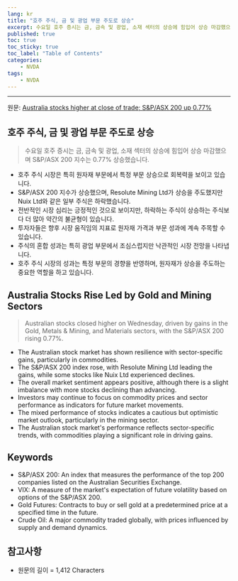 ```yaml
---
lang: kr
title: "호주 주식, 금 및 광업 부문 주도로 상승"
excerpt: 수요일 호주 증시는 금, 금속 및 광업, 소재 섹터의 상승에 힘입어 상승 마감했으며 S&P/ASX 200 지수는 0.77% 상승했습니다.
published: true
toc: true
toc_sticky: true
toc_label: "Table of Contents"
categories:
    - NVDA
tags:
    - NVDA
---
```


---

  원문: [Australia stocks higher at close of trade; S&P/ASX 200 up 0.77%](https://www.investing.com/news/stock-market-news/australia-stocks-higher-at-close-of-trade-spasx-200-up-077-3801831)

## 호주 주식, 금 및 광업 부문 주도로 상승

> 수요일 호주 증시는 금, 금속 및 광업, 소재 섹터의 상승에 힘입어 상승 마감했으며 S&P/ASX 200 지수는 0.77% 상승했습니다.


- 호주 주식 시장은 특히 원자재 부문에서 특정 부문 상승으로 회복력을 보이고 있습니다.
- S&P/ASX 200 지수가 상승했으며, Resolute Mining Ltd가 상승을 주도했지만 Nuix Ltd와 같은 일부 주식은 하락했습니다.
- 전반적인 시장 심리는 긍정적인 것으로 보이지만, 하락하는 주식이 상승하는 주식보다 더 많아 약간의 불균형이 있습니다.
- 투자자들은 향후 시장 움직임의 지표로 원자재 가격과 부문 성과에 계속 주목할 수 있습니다.
- 주식의 혼합 성과는 특히 광업 부문에서 조심스럽지만 낙관적인 시장 전망을 나타냅니다.
- 호주 주식 시장의 성과는 특정 부문의 경향을 반영하며, 원자재가 상승을 주도하는 중요한 역할을 하고 있습니다.

## Australia Stocks Rise Led by Gold and Mining Sectors

> Australian stocks closed higher on Wednesday, driven by gains in the Gold, Metals & Mining, and Materials sectors, with the S&P/ASX 200 rising 0.77%.


- The Australian stock market has shown resilience with sector-specific gains, particularly in commodities.
- The S&P/ASX 200 index rose, with Resolute Mining Ltd leading the gains, while some stocks like Nuix Ltd experienced declines.
- The overall market sentiment appears positive, although there is a slight imbalance with more stocks declining than advancing.
- Investors may continue to focus on commodity prices and sector performance as indicators for future market movements.
- The mixed performance of stocks indicates a cautious but optimistic market outlook, particularly in the mining sector.
- The Australian stock market's performance reflects sector-specific trends, with commodities playing a significant role in driving gains.

## Keywords

- S&P/ASX 200: An index that measures the performance of the top 200 companies listed on the Australian Securities Exchange.
- VIX: A measure of the market's expectation of future volatility based on options of the S&P/ASX 200.
- Gold Futures: Contracts to buy or sell gold at a predetermined price at a specified time in the future.
- Crude Oil: A major commodity traded globally, with prices influenced by supply and demand dynamics.

## 참고사항

- 원문의 길이 = 1,412 Characters

